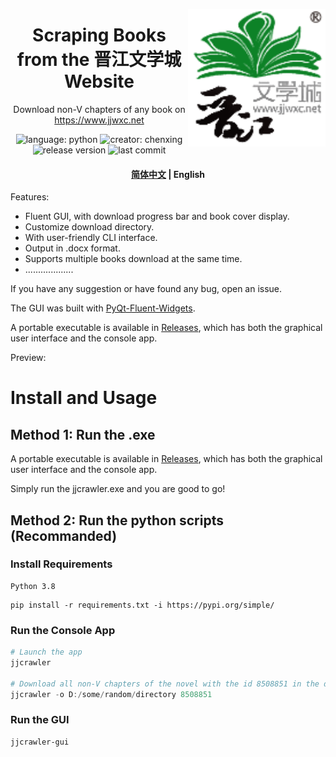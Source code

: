 <a href="https://www.jjwxc.net//"><img align="right" src="assets/logo.png" alt="jjwxc-logo" title="jjwxc" width="220"></a>

<h1 align="center">
   Scraping Books from the 晋江文学城 Website
</h1>
<p align="center">
  Download non-V chapters of any book on 
  <a href="https://www.jjwxc.net">https://www.jjwxc.net</a> 
</p>

<p align="center">
    <img alt="language: python" src="https://img.shields.io/badge/language-Python-118629">
		<img alt="creator: chenxing" src="https://img.shields.io/badge/creator-陈刑-689e75">
    <img alt="release version" src="https://img.shields.io/badge/release-v1.0.0-9ccca4">
    <img alt="last commit" src="https://img.shields.io/github/last-commit/amaliegay/jjwxc-crawler?color=7fbc87">
</p>

<h4 align="center">
    <p>
        <a href="https://github.com/amaliegay/jjwxc-crawler">简体中文</a> |
        <b>English</b>
    </p>
</h4>

Features:

-   Fluent GUI, with download progress bar and book cover display.
-   Customize download directory.
-   With user-friendly CLI interface.
-   Output in .docx format.
-   Supports multiple books download at the same time.
-   ...................

If you have any suggestion or have found any bug, open an issue.

The GUI was built with [PyQt-Fluent-Widgets](https://pyqt-fluent-widgets.readthedocs.io/en/latest/index.html).

A portable executable is available in [Releases](), which has both the graphical user interface and the console app.

Preview:

<div align="center">
  <!--img src="post/example1.png" width="400"/>
  <img src="post/example2.png" width="400"/-->
</div>

# Install and Usage

## Method 1: Run the .exe

A portable executable is available in [Releases](), which has both the graphical user interface and the console app.

Simply run the jjcrawler.exe and you are good to go!

## Method 2: Run the python scripts (Recommanded)

### Install Requirements

```
Python 3.8
```

```
pip install -r requirements.txt -i https://pypi.org/simple/
```

### Run the Console App

```powershell
# Launch the app
jjcrawler

# Download all non-V chapters of the novel with the id 8508851 in the directory D:/some/random/directory
jjcrawler -o D:/some/random/directory 8508851 
```


### Run the GUI

```
jjcrawler-gui
```

